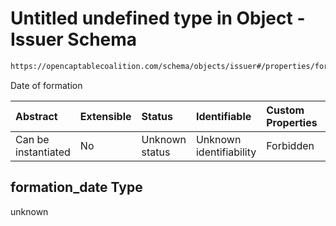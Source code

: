 # Untitled undefined type in Object - Issuer Schema

```txt
https://opencaptablecoalition.com/schema/objects/issuer#/properties/formation_date
```

Date of formation

| Abstract            | Extensible | Status         | Identifiable            | Custom Properties | Additional Properties | Access Restrictions | Defined In                                                                            |
| :------------------ | :--------- | :------------- | :---------------------- | :---------------- | :-------------------- | :------------------ | :------------------------------------------------------------------------------------ |
| Can be instantiated | No         | Unknown status | Unknown identifiability | Forbidden         | Allowed               | none                | [Issuer.schema.json*](../flattened_schemas/Issuer.schema.json "open original schema") |

## formation_date Type

unknown
